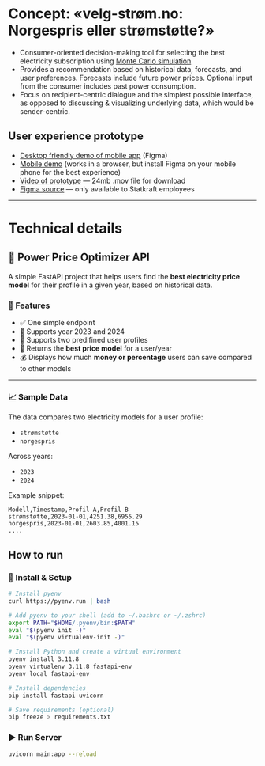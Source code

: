 # Concept: «velg-strøm.no: Norgespris eller strømstøtte?»

* Consumer-oriented decision-making tool for selecting the best electricity subscription using [Monte Carlo simulation](https://en.wikipedia.org/wiki/Monte_Carlo_method)
* Provides a recommendation based on historical data, forecasts, and user preferences. Forecasts include future power prices. Optional input from the consumer includes past power consumption.
* Focus on recipient-centric dialogue and the simplest possible interface, as opposed to discussing & visualizing underlying data, which would be sender-centric.

## User experience prototype

* [Desktop friendly demo of mobile app](https://www.figma.com/proto/7sjBbyxgUdYYqbURStYQUW/Hackathon-2025?page-id=0%3A1&node-id=82-6212&viewport=-208%2C149%2C1&t=FuZW9atQ3DwRvP9u-1&scaling=min-zoom&content-scaling=fixed&starting-point-node-id=82%3A6212) (Figma)
* [Mobile demo](https://bit.ly/Krafthack-2025-gruppe-3) (works in a browser, but install Figma on your mobile phone for the best experience) 
* [Video of prototype](https://github.com/krafthack-by-techday/team3/blob/main/team-3-figma-dummy-trim-480p.mov) — 24mb .mov file for download
* [Figma source](https://www.figma.com/design/7sjBbyxgUdYYqbURStYQUW/Hackathon-2025?node-id=82-6212&t=W6iKQOO3H7E135o9-4) — only available to Statkraft employees

---

# Technical details

## 🔌 Power Price Optimizer API

A simple FastAPI project that helps users find the **best electricity price model** for their profile in a given year, based on historical data.

### 🚀 Features

- ✅ One simple endpoint
- 📅 Supports year 2023 and 2024
- 👥 Supports two predifined user profiles
- 🧠 Returns the **best price model** for a user/year
- 💰 Displays how much **money or percentage** users can save compared to other models

---

### 📈 Sample Data

The data compares two electricity models for a user profile:
- `strømstøtte`
- `norgespris`

Across years:
- `2023`
- `2024`

Example snippet:
```csv
Modell,Timestamp,Profil A,Profil B
strømstøtte,2023-01-01,4251.38,6955.29
norgespris,2023-01-01,2603.85,4001.15
....
```

## How to run

### 🚀 Install & Setup

```bash
# Install pyenv
curl https://pyenv.run | bash

# Add pyenv to your shell (add to ~/.bashrc or ~/.zshrc)
export PATH="$HOME/.pyenv/bin:$PATH"
eval "$(pyenv init -)"
eval "$(pyenv virtualenv-init -)"

# Install Python and create a virtual environment
pyenv install 3.11.8
pyenv virtualenv 3.11.8 fastapi-env
pyenv local fastapi-env

# Install dependencies
pip install fastapi uvicorn

# Save requirements (optional)
pip freeze > requirements.txt
```
### ▶️ Run Server

```bash
uvicorn main:app --reload
```
